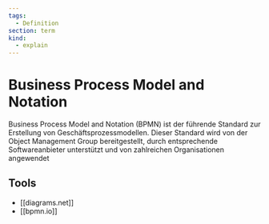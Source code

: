 ```yaml
---
tags:
  - Definition
section: term
kind:
  - explain
---
```

# Business Process Model and Notation

Business Process Model and Notation (BPMN) ist der führende Standard zur Erstellung von Geschäftsprozessmodellen. Dieser Standard wird von der Object Management Group bereitgestellt, durch entsprechende Softwareanbieter unterstützt und von zahlreichen Organisationen angewendet

## Tools

* [[diagrams.net]]
* [[bpmn.io]]